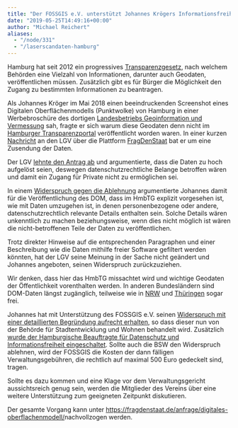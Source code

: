 ```yaml
---
title: "Der FOSSGIS e.V. unterstützt Johannes Krögers Informationsfreiheits-Antrag auf Freigabe von Laserscandaten in Hamburg"
date: "2019-05-25T14:49:16+00:00"
author: "Michael Reichert"
aliases:
  - "/node/331"
  - "/laserscandaten-hamburg"
---
```


Hamburg hat seit 2012 ein progressives <a href="https://transparenz.hamburg.de/das-hmbtg/">Transparenzgesetz</a>,
nach welchem Behörden eine Vielzahl von Informationen, darunter auch Geodaten, veröffentlichen müssen. Zusätzlich gibt es für Bürger die Möglichkeit den Zugang zu bestimmten Informationen zu beantragen.

Als Johannes Kröger im Mai 2018 einen beeindruckenden Screenshot eines Digitalen Oberflächenmodells (Punktwolke) von Hamburg in einer Werbebroschüre des dortigen <a href="https://www.hamburg.de/bsw/landesbetrieb-geoinformation-und-vermessung/">Landesbetriebs Geoinformation und Vermessung</a> sah, fragte er sich warum diese
Geodaten denn nicht im <a href="https://transparenz.hamburg.de/">Hamburger Transparenzportal</a> veröffentlicht worden waren. In einer kurzen <a href="https://fragdenstaat.de/anfrage/digitales-oberflachenmodell/#nachricht-91544">Nachricht</a>
an den LGV über die Plattform <a href="https://fragdenstaat.de/">FragDenStaat</a> bat er um eine
Zusendung der Daten.

Der LGV <a href="https://fragdenstaat.de/anfrage/digitales-oberflachenmodell/#nachricht-106631">lehnte den Antrag ab</a> und argumentierte, dass die Daten zu hoch aufgelöst seien, deswegen datenschutzrechtliche Belange betroffen wären und damit ein Zugang für Private nicht zu ermöglichen sei.

In einem <a href="https://fragdenstaat.de/anfrage/digitales-oberflachenmodell/#nachricht-108792">Widerspruch
gegen die Ablehnung</a> argumentierte Johannes damit für die Veröffentlichung des DOM, dass im HmbTG explizit vorgesehen ist, wie mit Daten umzugehen ist, in denen personenbezogene oder andere, datenschutzrechtlich relevante Details enthalten sein. Solche Details wären unkenntlich zu machen beziehungsweise, wenn dies nicht möglich ist wären die nicht-betroffenen Teile der Daten zu veröffentlichen.

Trotz direkter Hinweise auf die entsprechenden Paragraphen und einer Beschreibung wie die Daten mithilfe freier Software gefiltert werden könnten, hat der LGV seine Meinung in der Sache nicht geändert und Johannes angeboten, seinen Widerspruch zurückzuziehen.

Wir denken, dass hier das HmbTG missachtet wird und wichtige Geodaten der Öffentlichkeit vorenthalten werden. In anderen Bundesländern sind DOM-Daten längst zugänglich, teilweise wie in <a href="https://web.archive.org/web/20190326184827/https://www.opengeodata.nrw.de/produkte/geobasis/dom/dom1l/">NRW</a> und <a href="https://geoportal.geoportal-th.de/gaialight-th/_apps/atomfeedexplorer/?#feed=https://geoportal.geoportal-th.de/dienste/atom_th_hoehendaten_dom">Thüringen</a> sogar frei.

Johannes hat mit Unterstützung des FOSSGIS e.V. seinen <a href="https://fragdenstaat.de/anfrage/digitales-oberflachenmodell/#nachricht-303809">Widerspruch mit einer detaillierten Begründung aufrecht erhalten</a>, so dass dieser nun von der Behörde für Stadtentwicklung und Wohnen behandelt wird. Zusätzlich <a href="https://fragdenstaat.de/anfrage/digitales-oberflachenmodell/#nachricht-349382">wurde der Hamburgische Beauftragte für Datenschutz und Informationsfreiheit
eingeschaltet</a>. Sollte auch die BSW den Widerspruch ablehnen, wird der FOSSGIS die Kosten der dann fälligen Verwaltungsgebühren, die rechtlich auf maximal 500 Euro gedeckelt sind, tragen.  

Sollte es dazu kommen und eine Klage vor dem Verwaltungsgericht aussichtsreich genug sein, werden die Mitglieder des Vereins über eine weitere Unterstützung zum geeigneten Zeitpunkt diskutieren.  

Der gesamte Vorgang kann unter <a href="https://fragdenstaat.de/anfrage/digitales-oberflachenmodell/">https://fragdenstaat.de/anfrage/digitales-oberflachenmodell/</a>nachvollzogen werden.
